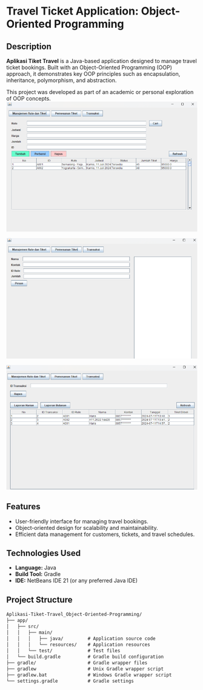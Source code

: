 # Travel Ticket Application: Object-Oriented Programming

## Description  
**Aplikasi Tiket Travel** is a Java-based application designed to manage travel ticket bookings. Built with an Object-Oriented Programming (OOP) approach, it demonstrates key OOP principles such as encapsulation, inheritance, polymorphism, and abstraction.  

This project was developed as part of an academic or personal exploration of OOP concepts.  
![image1](GUI_Image/1.png)

![image2](GUI_Image/2.png)

![image3](GUI_Image/3.png)

## Features  
- User-friendly interface for managing travel bookings.  
- Object-oriented design for scalability and maintainability.  
- Efficient data management for customers, tickets, and travel schedules.  

## Technologies Used  
- **Language:** Java  
- **Build Tool:** Gradle  
- **IDE:** NetBeans IDE 21 (or any preferred Java IDE)
  
## Project Structure  
```
Aplikasi-Tiket-Travel_Object-Oriented-Programming/  
├── app/  
│   ├── src/  
│   │   ├── main/  
│   │   │   ├── java/         # Application source code  
│   │   │   └── resources/    # Application resources  
│   │   └── test/             # Test files  
│   └── build.gradle          # Gradle build configuration  
├── gradle/                   # Gradle wrapper files  
├── gradlew                   # Unix Gradle wrapper script  
├── gradlew.bat               # Windows Gradle wrapper script  
└── settings.gradle           # Gradle settings  
```  
